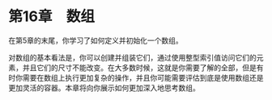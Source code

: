    

# 第16章　数组

在第5章的末尾，你学习了如何定义并初始化一个数组。

对数组的基本看法是，你可以创建并组装它们，通过使用整型索引值访问它们的元素，并且它们的尺寸不能改变。在大多数时候，这就是你需要了解的全部，但是有时你需要在数组上执行更加复杂的操作，并且你可能需要评估到底是使用数组还是更加灵活的容器。本章将向你展示如何更加深入地思考数组。